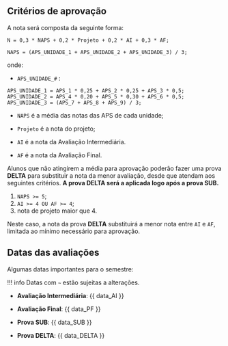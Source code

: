 <style>
section.progress-section.show {
    width: 1024px;
}


section.progress-section.show iframe {
    width: 100%;
    height: 80vh;
}

</style>

## Critérios de aprovação

A nota será composta da seguinte forma:

```
N = 0,3 * NAPS + 0,2 * Projeto + 0,2 * AI + 0,3 * AF;

NAPS = (APS_UNIDADE_1 + APS_UNIDADE_2 + APS_UNIDADE_3) / 3;
```

onde:

* `APS_UNIDADE_#` :
```
APS_UNIDADE_1 = APS_1 * 0,25 + APS_2 * 0,25 + APS_3 * 0,5;
APS_UNIDADE_2 = APS_4 * 0,20 + APS_5 * 0,30 + APS_6 * 0,5;
APS_UNIDADE_3 = (APS_7 + APS_8 + APS_9) / 3;
```

* `NAPS` é a média das notas das APS de cada unidade;

* `Projeto` é a nota do projeto;

* `AI` é a nota da Avaliação Intermediária.

* `AF` é a nota da Avaliação Final.

Alunos que não atingirem a média para aprovação poderão fazer uma prova **DELTA** para substituir a nota da menor avaliação, desde que atendam aos seguintes critérios. **A prova DELTA será a aplicada logo após a prova SUB.**

1. `NAPS >= 5`;
2. `AI >= 4 OU AF >= 4`;
3. nota de projeto maior que 4.

Neste caso, a nota da prova **DELTA** substituirá a menor nota entre `AI` e `AF`, limitada ao mínimo necessário para aprovação.

## Datas das avaliações

Algumas datas importantes para o semestre:

!!! info
    Datas com `~` estão sujeitas a alterações.

* **Avaliação Intermediária**: {{ data_AI }}

* **Avaliação Final**: {{ data_PF }}

* **Prova SUB**: {{ data_SUB }}

* **Prova DELTA**: {{ data_DELTA }}


